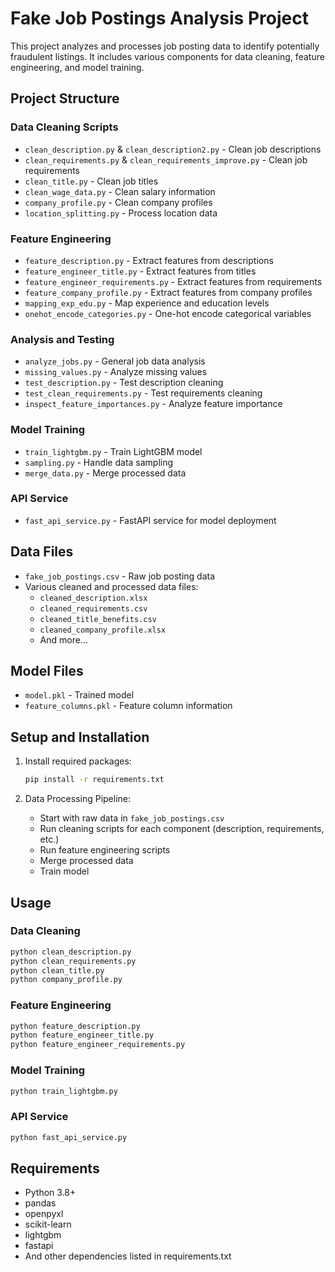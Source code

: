 # Fake Job Postings Analysis Project

This project analyzes and processes job posting data to identify potentially fraudulent listings. It includes various components for data cleaning, feature engineering, and model training.

## Project Structure

### Data Cleaning Scripts
- `clean_description.py` & `clean_description2.py` - Clean job descriptions
- `clean_requirements.py` & `clean_requirements_improve.py` - Clean job requirements
- `clean_title.py` - Clean job titles
- `clean_wage_data.py` - Clean salary information
- `company_profile.py` - Clean company profiles
- `location_splitting.py` - Process location data

### Feature Engineering
- `feature_description.py` - Extract features from descriptions
- `feature_engineer_title.py` - Extract features from titles
- `feature_engineer_requirements.py` - Extract features from requirements
- `feature_company_profile.py` - Extract features from company profiles
- `mapping_exp_edu.py` - Map experience and education levels
- `onehot_encode_categories.py` - One-hot encode categorical variables

### Analysis and Testing
- `analyze_jobs.py` - General job data analysis
- `missing_values.py` - Analyze missing values
- `test_description.py` - Test description cleaning
- `test_clean_requirements.py` - Test requirements cleaning
- `inspect_feature_importances.py` - Analyze feature importance

### Model Training
- `train_lightgbm.py` - Train LightGBM model
- `sampling.py` - Handle data sampling
- `merge_data.py` - Merge processed data

### API Service
- `fast_api_service.py` - FastAPI service for model deployment

## Data Files
- `fake_job_postings.csv` - Raw job posting data
- Various cleaned and processed data files:
  - `cleaned_description.xlsx`
  - `cleaned_requirements.csv`
  - `cleaned_title_benefits.csv`
  - `cleaned_company_profile.xlsx`
  - And more...

## Model Files
- `model.pkl` - Trained model
- `feature_columns.pkl` - Feature column information

## Setup and Installation

1. Install required packages:
   ```bash
   pip install -r requirements.txt
   ```

2. Data Processing Pipeline:
   - Start with raw data in `fake_job_postings.csv`
   - Run cleaning scripts for each component (description, requirements, etc.)
   - Run feature engineering scripts
   - Merge processed data
   - Train model

## Usage

### Data Cleaning
```bash
python clean_description.py
python clean_requirements.py
python clean_title.py
python company_profile.py
```

### Feature Engineering
```bash
python feature_description.py
python feature_engineer_title.py
python feature_engineer_requirements.py
```

### Model Training
```bash
python train_lightgbm.py
```

### API Service
```bash
python fast_api_service.py
```

## Requirements
- Python 3.8+
- pandas
- openpyxl
- scikit-learn
- lightgbm
- fastapi
- And other dependencies listed in requirements.txt 